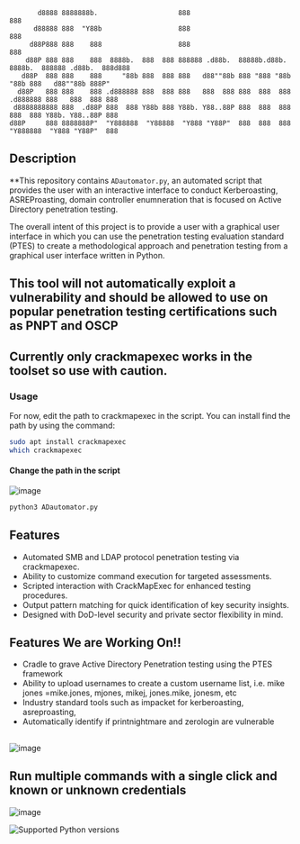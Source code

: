```
       d8888 8888888b.                    888                                   888                    
      d88888 888  "Y88b                   888                                   888                    
     d88P888 888    888                   888                                   888                    
    d88P 888 888    888  8888b.  888  888 888888 .d88b.  88888b.d88b.   8888b.  888888 .d88b.  888d888 
   d88P  888 888    888     "88b 888  888 888   d88""88b 888 "888 "88b     "88b 888   d88""88b 888P"   
  d88P   888 888    888 .d888888 888  888 888   888  888 888  888  888 .d888888 888   888  888 888     
 d8888888888 888  .d88P 888  888 Y88b 888 Y88b. Y88..88P 888  888  888 888  888 Y88b. Y88..88P 888     
d88P     888 8888888P"  "Y888888  "Y88888  "Y888 "Y88P"  888  888  888 "Y888888  "Y888 "Y88P"  888
```
## Description

**This repository contains `ADautomator.py`, an automated script that provides the user with an interactive interface to conduct Kerberoasting, ASREProasting, domain controller enumneration that is focused on Active Directory penetration testing. 

The overall intent of this project is to provide a user with a graphical user interface in which you can use the penetration testing evaluation standard (PTES) to create a methodological approach and penetration testing from a graphical user interface written in Python. 

## This tool will not automatically exploit a vulnerability and should be allowed to use on popular penetration testing certifications such as PNPT and OSCP

**Currently only crackmapexec works in the toolset so use with caution.**
---

### Usage
For now, edit the path to crackmapexec in the script. You can install find the path by using the command:

```bash
sudo apt install crackmapexec
which crackmapexec
```
#### Change the path in the script
![image](https://github.com/csb21jb/ADautomator/assets/94072917/f976aee3-6757-4237-8ac7-08beaeb733ce)

```bash
python3 ADautomator.py
```


## Features

- Automated SMB and LDAP protocol penetration testing via crackmapexec.
- Ability to customize command execution for targeted assessments.
- Scripted interaction with CrackMapExec for enhanced testing procedures.
- Output pattern matching for quick identification of key security insights.
- Designed with DoD-level security and private sector flexibility in mind.

## Features We are Working On!!

- Cradle to grave Active Directory Penetration testing using the PTES framework
- Ability to upload usernames to create a custom username list, i.e. mike jones =mike.jones, mjones, mikej, jones.mike, jonesm, etc
- Industry standard tools such as impacket for kerberoasting, asreproasting,
- Automatically identify if printnightmare and zerologin are vulnerable

##
![image](https://github.com/csb21jb/ADautomator/assets/94072917/29ada805-108c-4e66-9ebc-e6a16e6f8896)

## Run multiple commands with a single click and known or unknown credentials
![image](https://github.com/csb21jb/ADautomator/assets/94072917/8beff47a-6977-4f84-bb48-48868c3405df)


![Supported Python versions](https://img.shields.io/badge/python-3.7%20|%203.8%20|%203.9%20|%203.10-blue.svg)



